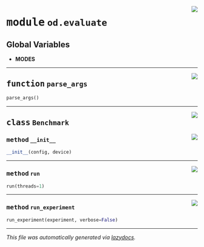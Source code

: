 <!-- markdownlint-disable -->

<a href="https://github.com/leoandeol/cods/blob/main/cods/od/evaluate.py#L0"><img align="right" style="float:right;" src="https://img.shields.io/badge/-source-cccccc?style=flat-square"></a>

# <kbd>module</kbd> `od.evaluate`




**Global Variables**
---------------
- **MODES**

---

<a href="https://github.com/leoandeol/cods/blob/main/cods/od/evaluate.py#L287"><img align="right" style="float:right;" src="https://img.shields.io/badge/-source-cccccc?style=flat-square"></a>

## <kbd>function</kbd> `parse_args`

```python
parse_args()
```






---

<a href="https://github.com/leoandeol/cods/blob/main/cods/od/evaluate.py#L24"><img align="right" style="float:right;" src="https://img.shields.io/badge/-source-cccccc?style=flat-square"></a>

## <kbd>class</kbd> `Benchmark`




<a href="https://github.com/leoandeol/cods/blob/main/cods/od/evaluate.py#L31"><img align="right" style="float:right;" src="https://img.shields.io/badge/-source-cccccc?style=flat-square"></a>

### <kbd>method</kbd> `__init__`

```python
__init__(config, device)
```








---

<a href="https://github.com/leoandeol/cods/blob/main/cods/od/evaluate.py#L38"><img align="right" style="float:right;" src="https://img.shields.io/badge/-source-cccccc?style=flat-square"></a>

### <kbd>method</kbd> `run`

```python
run(threads=1)
```





---

<a href="https://github.com/leoandeol/cods/blob/main/cods/od/evaluate.py#L123"><img align="right" style="float:right;" src="https://img.shields.io/badge/-source-cccccc?style=flat-square"></a>

### <kbd>method</kbd> `run_experiment`

```python
run_experiment(experiment, verbose=False)
```








---

_This file was automatically generated via [lazydocs](https://github.com/ml-tooling/lazydocs)._
